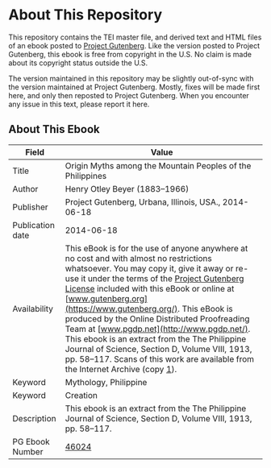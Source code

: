 # About This Repository

This repository contains the TEI master file, and derived text and HTML files of an ebook posted to [Project Gutenberg](https://www.gutenberg.org/). Like the version posted to Project Gutenberg, this ebook is free from copyright in the U.S. No claim is made about its copyright status outside the U.S.

The version maintained in this repository may be slightly out-of-sync with the version maintained at Project Gutenberg. Mostly, fixes will be made first here, and only then reposted to Project Gutenberg. When you encounter any issue in this text, please report it here.

## About This Ebook

| Field | Value |
| ----- | ----- |
| Title | Origin Myths among the Mountain Peoples of the Philippines |
| Author | Henry Otley Beyer (1883–1966) |
| Publisher | Project Gutenberg, Urbana, Illinois, USA., 2014-06-18 |
| Publication date | 2014-06-18 |
| Availability | This eBook is for the use of anyone anywhere at no cost and with almost no restrictions whatsoever. You may copy it, give it away or re-use it under the terms of the [Project Gutenberg License](https://www.gutenberg.org/license) included with this eBook or online at [www.gutenberg.org](https://www.gutenberg.org/). This eBook is produced by the Online Distributed Proofreading Team at [www.pgdp.net](http://www.pgdp.net/). This ebook is an extract from the The Philippine Journal of Science, Section D, Volume VIII, 1913, pp. 58–117. Scans of this work are available from the Internet Archive (copy [1](https://archive.org/details/philippinejourna81913phi)). |
| Keyword | Mythology, Philippine |
| Keyword | Creation |
| Description | This ebook is an extract from the The Philippine Journal of Science, Section D, Volume VIII, 1913, pp. 58–117. |
| PG Ebook Number | [46024](https://www.gutenberg.org/ebooks/46024) |
